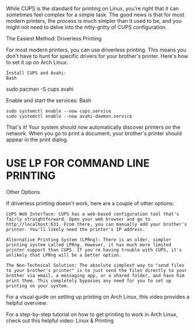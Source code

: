 While CUPS is the standard for printing on Linux, you're right that it can sometimes feel complex for a simple task. The good news is that for most modern printers, the process is much simpler than it used to be, and you might not need to delve into the nitty-gritty of CUPS configuration.

The Easiest Method: Driverless Printing

For most modern printers, you can use driverless printing. This means you don't have to hunt for specific drivers for your brother's printer. Here's how to set it up on Arch Linux:

    Install CUPS and Avahi:
    Bash

sudo pacman -S cups avahi

Enable and start the services:
Bash

    sudo systemctl enable --now cups.service
    sudo systemctl enable --now avahi-daemon.service

That's it! Your system should now automatically discover printers on the network. When you go to print a document, your brother's printer should appear in the print dialog.

# USE LP FOR COMMAND LINE PRINTING

Other Options

If driverless printing doesn't work, here are a couple of other options:

    CUPS Web Interface: CUPS has a web-based configuration tool that's fairly straightforward. Open your web browser and go to http://localhost:631. From there, you can manually add your brother's printer. You'll likely need the printer's IP address.

    Alternative Printing System (LPRng): There is an older, simpler printing system called LPRng. However, it has much more limited printer support than CUPS. If you're having trouble with CUPS, it's unlikely that LPRng will be a better option.

    The Non-Technical Solution: The absolute simplest way to "send files to your brother's printer" is to just send the files directly to your brother via email, a messaging app, or a shared folder, and have him print them. This completely bypasses any need for you to set up printing on your system.

For a visual guide on setting up printing on Arch Linux, this video provides a helpful overview:

For a step-by-step tutorial on how to get printing to work in Arch Linux, check out this helpful video: Linux & Printing
